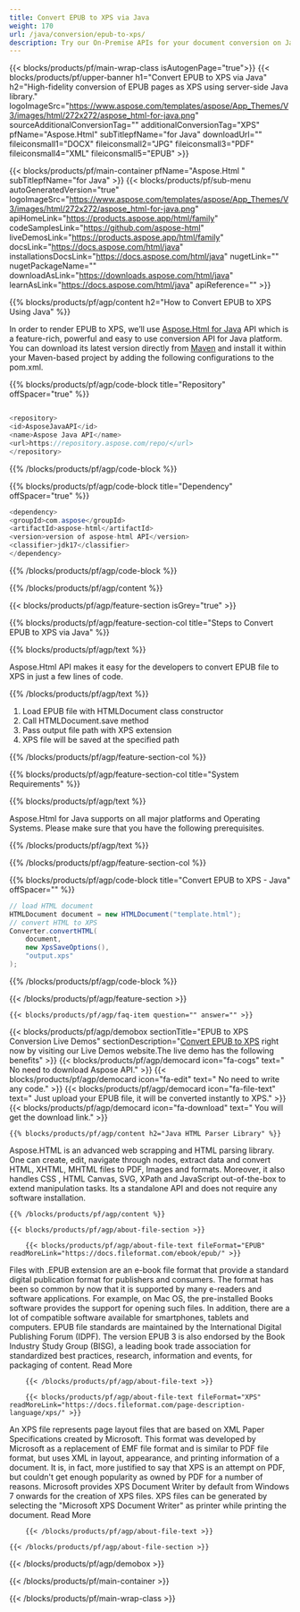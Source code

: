 ```yaml
---
title: Convert EPUB to XPS via Java 
weight: 170
url: /java/conversion/epub-to-xps/ 
description: Try our On-Premise APIs for your document conversion on Java Runtime Environment for JSP/JSF Application and Desktop Applications.
---
```


{{< blocks/products/pf/main-wrap-class isAutogenPage="true">}}
{{< blocks/products/pf/upper-banner h1="Convert EPUB to XPS via Java" h2="High-fidelity conversion of EPUB pages as XPS using server-side Java library." logoImageSrc="https://www.aspose.com/templates/aspose/App_Themes/V3/images/html/272x272/aspose_html-for-java.png" sourceAdditionalConversionTag="" additionalConversionTag="XPS" pfName="Aspose.Html" subTitlepfName="for Java" downloadUrl="" fileiconsmall1="DOCX" fileiconsmall2="JPG" fileiconsmall3="PDF" fileiconsmall4="XML" fileiconsmall5="EPUB" >}}

{{< blocks/products/pf/main-container pfName="Aspose.Html " subTitlepfName="for Java" >}}
{{< blocks/products/pf/sub-menu autoGeneratedVersion="true" logoImageSrc="https://www.aspose.com/templates/aspose/App_Themes/V3/images/html/272x272/aspose_html-for-java.png" apiHomeLink="https://products.aspose.app/html/family" codeSamplesLink="https://github.com/aspose-html" liveDemosLink="https://products.aspose.app/html/family" docsLink="https://docs.aspose.com/html/java" installationsDocsLink="https://docs.aspose.com/html/java" nugetLink="" nugetPackageName="" downloadAsLink="https://downloads.aspose.com/html/java" learnAsLink="https://docs.aspose.com/html/java" apiReference="" >}}

{{% blocks/products/pf/agp/content h2="How to Convert EPUB to XPS Using Java" %}}

 In order to render EPUB to XPS, we’ll use
 [Aspose.Html for Java](https://products.aspose.com/html/java) 
 API which is a feature-rich, powerful and easy to use conversion API for Java platform. You can download its latest version directly from
 [Maven](https://repository.aspose.com/webapp/#/artifacts/browse/tree/General/repo/com/aspose/aspose-html) 
 and install it within your Maven-based project by adding the following configurations to the pom.xml.

{{% blocks/products/pf/agp/code-block title="Repository" offSpacer="true" %}}

```cs

<repository>
<id>AsposeJavaAPI</id>
<name>Aspose Java API</name>
<url>https://repository.aspose.com/repo/</url>
</repository>

```

{{% /blocks/products/pf/agp/code-block %}}

{{% blocks/products/pf/agp/code-block title="Dependency" offSpacer="true" %}}

```cs
<dependency>
<groupId>com.aspose</groupId>
<artifactId>aspose-html</artifactId>
<version>version of aspose-html API</version>
<classifier>jdk17</classifier>
</dependency>

```

{{% /blocks/products/pf/agp/code-block %}}

{{% /blocks/products/pf/agp/content %}}

{{< blocks/products/pf/agp/feature-section isGrey="true" >}}

{{% blocks/products/pf/agp/feature-section-col title="Steps to Convert EPUB to XPS via Java" %}}

{{% blocks/products/pf/agp/text %}}

 Aspose.Html API makes it easy for the developers to convert EPUB file to XPS in just a few lines of code.

{{% /blocks/products/pf/agp/text %}}

1.  Load EPUB file with HTMLDocument class constructor
1.  Call HTMLDocument.save method
1.  Pass output file path with XPS extension
1.  XPS file will be saved at the specified path

{{% /blocks/products/pf/agp/feature-section-col %}}

{{% blocks/products/pf/agp/feature-section-col title="System Requirements" %}}

{{% blocks/products/pf/agp/text %}}

 Aspose.Html for Java supports on all major platforms and Operating Systems. Please make sure that you have the following prerequisites.

{{% /blocks/products/pf/agp/text %}}

{{% /blocks/products/pf/agp/feature-section-col %}}

{{% blocks/products/pf/agp/code-block title="Convert EPUB to XPS - Java‎" offSpacer="" %}}

```cs
// load HTML document
HTMLDocument document = new HTMLDocument("template.html");
// convert HTML to XPS
Converter.convertHTML(
    document,
    new XpsSaveOptions(),
    "output.xps"
);   

```

{{% /blocks/products/pf/agp/code-block %}}

{{< /blocks/products/pf/agp/feature-section >}}

    {{< blocks/products/pf/agp/faq-item question="" answer="" >}}
 

<!-- aboutfile Starts -->

{{< blocks/products/pf/agp/demobox sectionTitle="EPUB to XPS Conversion Live Demos" sectionDescription="[Convert EPUB to XPS](https://products.aspose.app/html/conversion/epub-to-xps) right now by visiting our Live Demos website.The live demo has the following benefits" >}}
        {{< blocks/products/pf/agp/democard icon="fa-cogs" text=" No need to download Aspose API." >}}
        {{< blocks/products/pf/agp/democard icon="fa-edit" text=" No need to write any code." >}}
        {{< blocks/products/pf/agp/democard icon="fa-file-text" text=" Just upload your EPUB file, it will be converted instantly to XPS." >}}
        {{< blocks/products/pf/agp/democard icon="fa-download" text=" You will get the download link." >}}

    {{% blocks/products/pf/agp/content h2="Java HTML Parser Library" %}}

 Aspose.HTML is an advanced web scrapping and HTML parsing library. One can create, edit, navigate through nodes, extract data and convert HTML, XHTML, MHTML files to PDF, Images and formats. Moreover, it also handles CSS , HTML Canvas, SVG, XPath and JavaScript out-of-the-box to extend manipulation tasks. Its a standalone API and does not require any software installation. ‎



    {{% /blocks/products/pf/agp/content %}}

    {{< blocks/products/pf/agp/about-file-section >}}

        {{< blocks/products/pf/agp/about-file-text fileFormat="EPUB" readMoreLink="https://docs.fileformat.com/ebook/epub/" >}}

Files with .EPUB extension are an e-book file format that provide a standard digital publication format for publishers and consumers. The format has been so common by now that it is supported by many e-readers and software applications. For example, on Mac OS, the pre-installed Books software provides the support for opening such files. In addition, there are a lot of compatible software available for smartphones, tablets and computers. EPUB file standards are maintained by the International Digital Publishing Forum (IDPF). The version EPUB 3 is also endorsed by the Book Industry Study Group (BISG), a leading book trade association for standardized best practices, research, information and events, for packaging of content.
Read More

        {{< /blocks/products/pf/agp/about-file-text >}}

        {{< blocks/products/pf/agp/about-file-text fileFormat="XPS" readMoreLink="https://docs.fileformat.com/page-description-language/xps/" >}}

An XPS file represents page layout files that are based on XML Paper Specifications created by Microsoft. This format was developed by Microsoft as a replacement of EMF file format and is similar to PDF file format, but uses XML in layout, appearance, and printing information of a document. It is, in fact, more justified to say that XPS is an attempt on PDF, but couldn't get enough popularity as owned by PDF for a number of reasons. Microsoft provides XPS Document Writer by default from Windows 7 onwards for the creation of XPS files. XPS files can be generated by selecting the "Microsoft XPS Document Writer" as printer while printing the document.
Read More

        {{< /blocks/products/pf/agp/about-file-text >}}

    {{< /blocks/products/pf/agp/about-file-section >}}

{{< /blocks/products/pf/agp/demobox >}}

<!-- aboutfile Ends -->

{{< /blocks/products/pf/main-container >}}
    
{{< /blocks/products/pf/main-wrap-class >}}